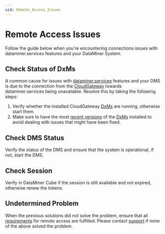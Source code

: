 ```yaml
---
uid: Remote_Access_Issues
---
```


# Remote Access Issues
Follow the guide below when you're encountering connections issues with dataminer.services features and your DataMiner System.

## Check Status of DxMs
A common cause for issues with [dataminer.services](https://docs.dataminer.services/user-guide/Cloud_Platform/AboutCloudPlatform/About_the_Cloud_Platform.html?q=dataminer.services) features and your DMS is due to the connection from the [CloudGateway](https://docs.dataminer.services/user-guide/Reference/DataMiner_Extension_Modules.html?q=dxm#cloudgateway) towards dataminer.services being unavailable. 
Resolve this by taking the following steps:
1. Verify whether the installed CloudGateway [DxMs](https://docs.dataminer.services/user-guide/Reference/DataMiner_Extension_Modules.html) are running, otherwise start them.
1. Make sure to have the most [recent versions](https://docs.dataminer.services/release-notes/Cloud/DCP_change_log.html) of the [DxMs](https://docs.dataminer.services/user-guide/Reference/DataMiner_Extension_Modules.html) installed to avoid dealing with issues that might have been fixed. 

## Check DMS Status
Verify the status of the DMS and ensure that the system is operational, if not, start the DMS. 

## Check Session
Verify in DataMiner Cube if the session is still available and not expired, otherwise renew the tokens.

## Undetermined Problem
When the previous solutions did not solve the problem, ensure that all [requirements](https://docs.dataminer.services/user-guide/Cloud_Platform/RemoteAccess/Accessing_DMS_remotely_with_Cube.html) for remote access are fulfilled. Please contact [support](https://skyline.be/contact/tech-support) if none of the above solved the problem.
